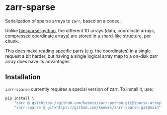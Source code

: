 # zarr-sparse

Serialization of sparse arrays to `zarr`, based on a codec.

Unlike [binsparse-python](https://github.com/ivirshup/binsparse-python), the different 1D arrays (data, coordinate arrays, compressed coordinate arrays) are stored in a shard-like structure, per chunk.

This does make reading specific parts (e.g. the coordinates) in a single request a bit harder, but having a single logical array map to a on-disk zarr array does have its advantages.

## Installation

`zarr-sparse` currently requires a special version of zarr. To install it, use:

```sh
pip install \
    "zarr @ git+https://github.com/keewis/zarr-python.git@sparse-array-patch" \
    "zarr-sparse @ git+https://github.com/keewis/zarr-sparse.git@main"
```

